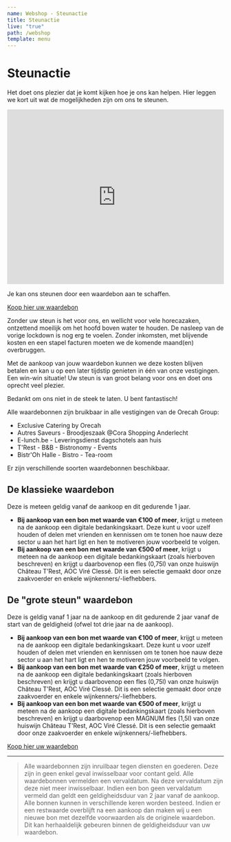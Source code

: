 ```yaml
---
name: Webshop - Steunactie
title: Steunactie
live: "true"
path: /webshop
template: menu
---
```

# Steunactie

Het doet ons plezier dat je komt kijken hoe je ons kan helpen. 
Hier leggen we kort uit wat de mogelijkheden zijn om ons te steunen.

<iframe width="100%" height="405" src="https://www.youtube.com/embed/MtnRRFURwOc" frameborder="0"allow="encrypted-media; gyroscope; picture-in-picture" allowfullscreen></iframe>

Je kan ons steunen door een waardebon aan te schaffen. 

<div class="center"><a href="https://webshop.admisol.be/shop2/company/123476737/shop/5/search?articleGroupId=webshop&page.itemsPerPage=50&xlId=NL">Koop hier uw waardebon</a></div>

Zonder uw steun is het voor ons, en wellicht voor vele horecazaken, ontzettend moeilijk om het hoofd boven water te houden. De nasleep van de vorige lockdown is nog erg te voelen. Zonder inkomsten, met blijvende kosten en een stapel facturen moeten we de komende maand(en) overbruggen. 

Met de aankoop van jouw waardebon kunnen we deze kosten blijven betalen en kan u op een later tijdstip genieten in één van onze vestigingen. Een win-win situatie! Uw steun is van groot belang voor ons en doet ons oprecht veel plezier.

Bedankt om ons niet in de steek te laten. U bent fantastisch! 

Alle waardebonnen zijn bruikbaar in alle vestigingen van de Orecah Group: 

* Exclusive Catering by Orecah
* Autres Saveurs - Broodjeszaak @Cora Shopping Anderlecht
* E-lunch.be - Leveringsdienst dagschotels aan huis
* T'Rest - B&B - Bistronomy - Events
* Bistr'Oh Halle - Bistro - Tea-room

Er zijn verschillende soorten waardebonnen beschikbaar. 

## De klassieke waardebon
Deze is meteen geldig vanaf de aankoop en dit gedurende 1 jaar. 
* **Bij aankoop van een bon met waarde van €100 of meer**, krijgt u meteen na de aankoop een digitale bedankingskaart. Deze kunt u voor uzelf houden of delen met vrienden en kennissen om te tonen hoe nauw deze sector u aan het hart ligt en hen te motiveren jouw voorbeeld te volgen.
* **Bij aankoop van een bon met waarde van €500 of meer**, krijgt u meteen na de aankoop een digitale bedankingskaart (zoals hierboven beschreven) en krijgt u daarbovenop een fles (0,75l) van onze huiswijn Château T’Rest, AOC Viré Clessé. Dit is een selectie gemaakt door onze zaakvoerder en enkele wijnkenners/-liefhebbers. 

## De "grote steun" waardebon
Deze is geldig vanaf 1 jaar na de aankoop en dit gedurende 2 jaar vanaf de start van de geldigheid (ofwel tot drie jaar na de aankoop). 
* **Bij aankoop van een bon met waarde van €100 of meer**, krijgt u meteen na de aankoop een digitale bedankingskaart. Deze kunt u voor uzelf houden of delen met vrienden en kennissen om te tonen hoe nauw deze sector u aan het hart ligt en hen te motiveren jouw voorbeeld te volgen.
* **Bij aankoop van een bon met waarde van €250 of meer**, krijgt u meteen na de aankoop een digitale bedankingskaart (zoals hierboven beschreven) en krijgt u daarbovenop een fles (0,75l) van onze huiswijn Château T’Rest, AOC Viré Clessé. Dit is een selectie gemaakt door onze zaakvoerder en enkele wijnkenners/-liefhebbers. 
* **Bij aankoop van een bon met waarde van €500 of meer**, krijgt u meteen na de aankoop een digitale bedankingskaart (zoals hierboven beschreven) en krijgt u daarbovenop een MAGNUM fles (1,5l) van onze huiswijn Château T’Rest, AOC Viré Clessé. Dit is een selectie gemaakt door onze zaakvoerder en enkele wijnkenners/-liefhebbers. 

<div class="center"><a href="https://webshop.admisol.be/shop2/company/123476737/shop/5/search?articleGroupId=webshop&page.itemsPerPage=50&xlId=NL">Koop hier uw waardebon</a></div>

---
> Alle waardebonnen zijn inruilbaar tegen diensten en goederen. Deze zijn in geen enkel geval inwisselbaar voor contant geld. Alle waardebonnen vermelden een vervaldatum. Na deze vervaldatum zijn deze niet meer inwisselbaar. Indien een bon geen vervaldatum vermeld dan geldt een geldigheidsduur van 2 jaar vanaf de aankoop.  
Alle bonnen kunnen in verschillende keren worden besteed. Indien er een restwaarde overblijft na een aankoop dan maken wij u een nieuwe bon met dezelfde voorwaarden als de originele waardebon. Dit kan herhaaldelijk gebeuren binnen de geldigheidsduur van uw waardebon. 
